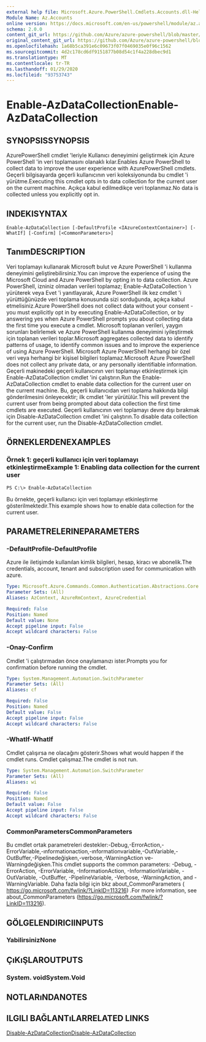 ```yaml
---
external help file: Microsoft.Azure.PowerShell.Cmdlets.Accounts.dll-Help.xml
Module Name: Az.Accounts
online version: https://docs.microsoft.com/en-us/powershell/module/az.accounts/enable-azdatacollection
schema: 2.0.0
content_git_url: https://github.com/Azure/azure-powershell/blob/master/src/Accounts/Accounts/help/Enable-AzDataCollection.md
original_content_git_url: https://github.com/Azure/azure-powershell/blob/master/src/Accounts/Accounts/help/Enable-AzDataCollection.md
ms.openlocfilehash: 1a68b5ca391e6c09673f07f0469035e0f96c1562
ms.sourcegitcommit: 4d2c178cd6df9151877b08d54c1f4a228dbec9d1
ms.translationtype: MT
ms.contentlocale: tr-TR
ms.lasthandoff: 01/29/2020
ms.locfileid: "93753743"
---
```

# <span data-ttu-id="f1627-101">Enable-AzDataCollection</span><span class="sxs-lookup"><span data-stu-id="f1627-101">Enable-AzDataCollection</span></span>

## <span data-ttu-id="f1627-102">SYNOPSIS</span><span class="sxs-lookup"><span data-stu-id="f1627-102">SYNOPSIS</span></span>
<span data-ttu-id="f1627-103">AzurePowerShell cmdlet 'leriyle Kullanıcı deneyimini geliştirmek için Azure PowerShell 'in veri toplamasını olanaklı kılar.</span><span class="sxs-lookup"><span data-stu-id="f1627-103">Enables Azure PowerShell to collect data to improve the user experience with AzurePowerShell cmdlets.</span></span>
<span data-ttu-id="f1627-104">Geçerli bilgisayarda geçerli kullanıcının veri koleksiyonunda bu cmdlet 'i yürütme.</span><span class="sxs-lookup"><span data-stu-id="f1627-104">Executing this cmdlet opts in to data collection for the current user on the current machine.</span></span>
<span data-ttu-id="f1627-105">Açıkça kabul edilmedikçe veri toplanmaz.</span><span class="sxs-lookup"><span data-stu-id="f1627-105">No data is collected unless you explicitly opt in.</span></span>

## <span data-ttu-id="f1627-106">INDEKI</span><span class="sxs-lookup"><span data-stu-id="f1627-106">SYNTAX</span></span>

```
Enable-AzDataCollection [-DefaultProfile <IAzureContextContainer>] [-WhatIf] [-Confirm] [<CommonParameters>]
```

## <span data-ttu-id="f1627-107">Tanım</span><span class="sxs-lookup"><span data-stu-id="f1627-107">DESCRIPTION</span></span>
<span data-ttu-id="f1627-108">Veri toplamayı kullanarak Microsoft bulut ve Azure PowerShell 'i kullanma deneyimini geliştirebilirsiniz.</span><span class="sxs-lookup"><span data-stu-id="f1627-108">You can improve the experience of using the Microsoft Cloud and Azure PowerShell by opting in to data collection.</span></span>
<span data-ttu-id="f1627-109">Azure PowerShell, izniniz olmadan verileri toplamaz; Enable-AzDataCollection 'ı yürüterek veya Evet 'i yanıtlayarak, Azure PowerShell ilk kez cmdlet 'i yürüttüğünüzde veri toplama konusunda sizi sorduğunda, açıkça kabul etmelisiniz.</span><span class="sxs-lookup"><span data-stu-id="f1627-109">Azure PowerShell does not collect data without your consent - you must explicitly opt in by executing Enable-AzDataCollection, or by answering yes when Azure PowerShell prompts you about collecting data the first time you execute a cmdlet.</span></span>
<span data-ttu-id="f1627-110">Microsoft toplanan verileri, yaygın sorunları belirlemek ve Azure PowerShell kullanma deneyimini iyileştirmek için toplanan verileri toplar.</span><span class="sxs-lookup"><span data-stu-id="f1627-110">Microsoft aggregates collected data to identify patterns of usage, to identify common issues and to improve the experience of using Azure PowerShell.</span></span>
<span data-ttu-id="f1627-111">Microsoft Azure PowerShell herhangi bir özel veri veya herhangi bir kişisel bilgileri toplamaz.</span><span class="sxs-lookup"><span data-stu-id="f1627-111">Microsoft Azure PowerShell does not collect any private data, or any personally identifiable information.</span></span>
<span data-ttu-id="f1627-112">Geçerli makinedeki geçerli kullanıcının veri toplamayı etkinleştirmek için Enable-AzDataCollection cmdlet 'ini çalıştırın.</span><span class="sxs-lookup"><span data-stu-id="f1627-112">Run the Enable-AzDataCollection cmdlet to enable data collection for the current user on the current machine.</span></span>
<span data-ttu-id="f1627-113">Bu, geçerli kullanıcıdan veri toplama hakkında bilgi gönderilmesini önleyecektir; ilk cmdlet 'ler yürütülür.</span><span class="sxs-lookup"><span data-stu-id="f1627-113">This will prevent the current user from being prompted about data collection the first time cmdlets are executed.</span></span>
<span data-ttu-id="f1627-114">Geçerli kullanıcının veri toplamayı devre dışı bırakmak için Disable-AzDataCollection cmdlet 'ini çalıştırın.</span><span class="sxs-lookup"><span data-stu-id="f1627-114">To disable data collection for the current user, run the Disable-AzDataCollection cmdlet.</span></span>

## <span data-ttu-id="f1627-115">ÖRNEKLERDEN</span><span class="sxs-lookup"><span data-stu-id="f1627-115">EXAMPLES</span></span>

### <span data-ttu-id="f1627-116">Örnek 1: geçerli kullanıcı için veri toplamayı etkinleştirme</span><span class="sxs-lookup"><span data-stu-id="f1627-116">Example 1: Enabling data collection for the current user</span></span>
```
PS C:\> Enable-AzDataCollection
```

<span data-ttu-id="f1627-117">Bu örnekte, geçerli kullanıcı için veri toplamayı etkinleştirme gösterilmektedir.</span><span class="sxs-lookup"><span data-stu-id="f1627-117">This example shows how to enable data collection for the current user.</span></span>

## <span data-ttu-id="f1627-118">PARAMETRELERINE</span><span class="sxs-lookup"><span data-stu-id="f1627-118">PARAMETERS</span></span>

### <span data-ttu-id="f1627-119">-DefaultProfile</span><span class="sxs-lookup"><span data-stu-id="f1627-119">-DefaultProfile</span></span>
<span data-ttu-id="f1627-120">Azure ile iletişimde kullanılan kimlik bilgileri, hesap, kiracı ve abonelik.</span><span class="sxs-lookup"><span data-stu-id="f1627-120">The credentials, account, tenant and subscription used for communication with azure.</span></span>

```yaml
Type: Microsoft.Azure.Commands.Common.Authentication.Abstractions.Core.IAzureContextContainer
Parameter Sets: (All)
Aliases: AzContext, AzureRmContext, AzureCredential

Required: False
Position: Named
Default value: None
Accept pipeline input: False
Accept wildcard characters: False
```

### <span data-ttu-id="f1627-121">-Onay</span><span class="sxs-lookup"><span data-stu-id="f1627-121">-Confirm</span></span>
<span data-ttu-id="f1627-122">Cmdlet 'i çalıştırmadan önce onaylamanızı ister.</span><span class="sxs-lookup"><span data-stu-id="f1627-122">Prompts you for confirmation before running the cmdlet.</span></span>

```yaml
Type: System.Management.Automation.SwitchParameter
Parameter Sets: (All)
Aliases: cf

Required: False
Position: Named
Default value: False
Accept pipeline input: False
Accept wildcard characters: False
```

### <span data-ttu-id="f1627-123">-WhatIf</span><span class="sxs-lookup"><span data-stu-id="f1627-123">-WhatIf</span></span>
<span data-ttu-id="f1627-124">Cmdlet çalışırsa ne olacağını gösterir.</span><span class="sxs-lookup"><span data-stu-id="f1627-124">Shows what would happen if the cmdlet runs.</span></span> <span data-ttu-id="f1627-125">Cmdlet çalışmaz.</span><span class="sxs-lookup"><span data-stu-id="f1627-125">The cmdlet is not run.</span></span>

```yaml
Type: System.Management.Automation.SwitchParameter
Parameter Sets: (All)
Aliases: wi

Required: False
Position: Named
Default value: False
Accept pipeline input: False
Accept wildcard characters: False
```

### <span data-ttu-id="f1627-126">CommonParameters</span><span class="sxs-lookup"><span data-stu-id="f1627-126">CommonParameters</span></span>
<span data-ttu-id="f1627-127">Bu cmdlet ortak parametreleri destekler:-Debug,-ErrorAction,-ErrorVariable,-ınformationaction,-ınformationvariable,-OutVariable,-OutBuffer,-Pipelinedeğişken,-verbose,-WarningAction ve-Warningdeğişken.</span><span class="sxs-lookup"><span data-stu-id="f1627-127">This cmdlet supports the common parameters: -Debug, -ErrorAction, -ErrorVariable, -InformationAction, -InformationVariable, -OutVariable, -OutBuffer, -PipelineVariable, -Verbose, -WarningAction, and -WarningVariable.</span></span> <span data-ttu-id="f1627-128">Daha fazla bilgi için bkz about_CommonParameters ( https://go.microsoft.com/fwlink/?LinkID=113216) .</span><span class="sxs-lookup"><span data-stu-id="f1627-128">For more information, see about_CommonParameters (https://go.microsoft.com/fwlink/?LinkID=113216).</span></span>

## <span data-ttu-id="f1627-129">GÖLGELENDIRICI</span><span class="sxs-lookup"><span data-stu-id="f1627-129">INPUTS</span></span>

### <span data-ttu-id="f1627-130">Yabilirsiniz</span><span class="sxs-lookup"><span data-stu-id="f1627-130">None</span></span>

## <span data-ttu-id="f1627-131">ÇıKıŞLAR</span><span class="sxs-lookup"><span data-stu-id="f1627-131">OUTPUTS</span></span>

### <span data-ttu-id="f1627-132">System. void</span><span class="sxs-lookup"><span data-stu-id="f1627-132">System.Void</span></span>

## <span data-ttu-id="f1627-133">NOTLARıNDA</span><span class="sxs-lookup"><span data-stu-id="f1627-133">NOTES</span></span>

## <span data-ttu-id="f1627-134">ILGILI BAĞLANTıLAR</span><span class="sxs-lookup"><span data-stu-id="f1627-134">RELATED LINKS</span></span>

[<span data-ttu-id="f1627-135">Disable-AzDataCollection</span><span class="sxs-lookup"><span data-stu-id="f1627-135">Disable-AzDataCollection</span></span>](./Disable-AzDataCollection.md)

